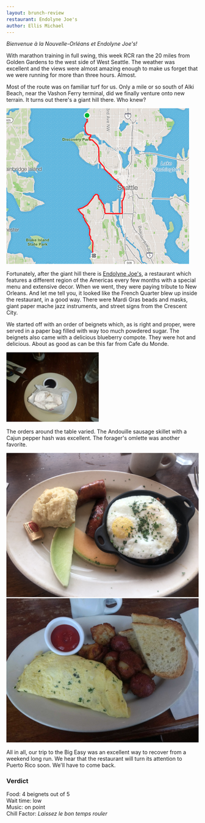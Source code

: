```yaml
---
layout: brunch-review
restaurant: Endolyne Joe's
author: Ellis Michael
---
```



*Bienvenue à la Nouvelle-Orléans et Endolyne Joe's!*

With marathon training in full swing, this week RCR ran the 20 miles from Golden
Gardens to the west side of West Seattle. The weather was excellent and the
views were almost amazing enough to make us forget that we were running for more
than three hours. Almost.

Most of the route was on familiar turf for us. Only a mile or so south of Alki
Beach, near the Vashon Ferry terminal, did we finally venture onto new terrain. It turns out there's a giant hill
there. Who knew?

![Golden Gardens to West Seattle][ggtows]

Fortunately, after the giant hill there is [Endolyne Joe's][endolynejoes], a
restaurant which features a different region of the Americas every few months
with a special menu and extensive decor. When we went, they were paying tribute
to New Orleans. And let me tell you, it looked like the French Quarter blew up
inside the restaurant, in a good way. There were Mardi Gras beads and masks,
giant paper mache jazz instruments, and street signs from the Crescent City.

We started off with an order of beignets which, as is right and proper, were
served in a paper bag filled with way too much powdered sugar. The beignets also
came with a delicious blueberry compote. They were hot and delicious. About as
good as can be this far from Cafe du Monde.

<div class="row">
  <img src="/img/brunch-reviews/190629-endolyne-joes/beignets.jpg" alt="Beignets" width="48%">
</div>

The orders around the table varied. The Andouille sausage skillet with a Cajun
pepper hash was excellent. The forager's omlette was another favorite.

<div class="row">
  <div class="column">
    <img src="/img/brunch-reviews/190629-endolyne-joes/sausage-skillet.jpg" alt="Sausage Skillet">
  </div>
  <div class="column">
    <img src="/img/brunch-reviews/190629-endolyne-joes/omlette.jpg" alt="Omlette">
  </div>
</div>

All in all, our trip to the Big Easy was an excellent way to recover from a
weekend long run. We hear that the restaurant will turn its attention to Puerto
Rico soon. We'll have to come back.


### Verdict

Food: 4 beignets out of 5  
Wait time: low  
Music: on point  
Chill Factor: *Laissez le bon temps rouler*


[endolynejoes]: http://www.chowfoods.com/endolyne-joes
[ggtows]: /img/brunch-reviews/190629-endolyne-joes/golden-gardens-to-west-seattle.png
